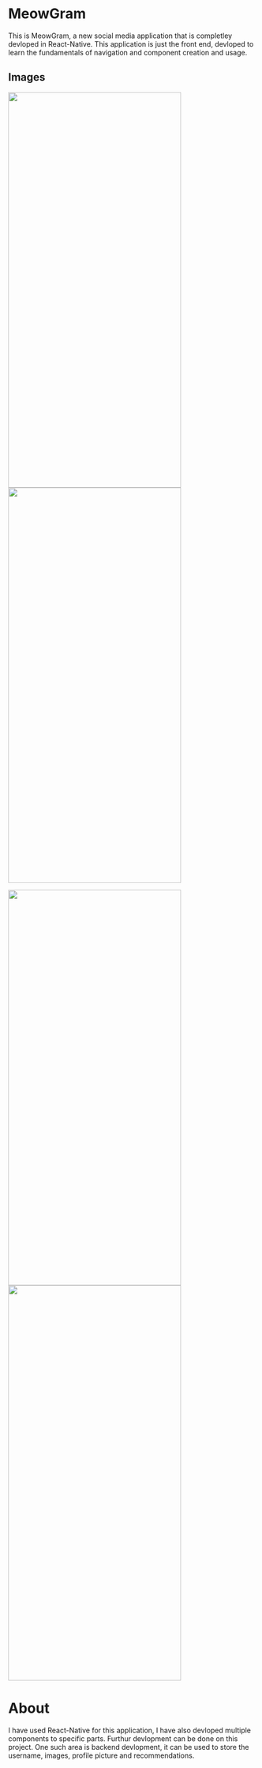 
# MeowGram

This is MeowGram, a new social media application that is completley devloped in React-Native. This application is just the front end, devloped to learn the fundamentals of navigation and component creation and usage. 



## Images

<img src="https://github.com/SidhardhJoe/MeowGram/blob/main/assets/ScreenShots/Screenshot_1715584585.png" width="350" height="800" /> <img src="https://github.com/SidhardhJoe/MeowGram/blob/main/assets/ScreenShots/Screenshot_1715584591.png" width="350" height="800"/>


<img src="https://github.com/SidhardhJoe/MeowGram/blob/main/assets/ScreenShots/Screenshot_1715584596.png" width="350" height="800" /> <img src="https://github.com/SidhardhJoe/MeowGram/blob/main/assets/ScreenShots/Screenshot_1715584607.png" width="350" height="800" /> 


# About
I have used React-Native for this application, I have also devloped multiple components to specific parts. 
Furthur devlopment can be done on this project. One such area is backend devlopment, it can be used to store the username, images, profile picture and recommendations.



